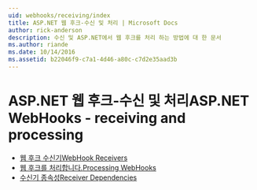 ```yaml
---
uid: webhooks/receiving/index
title: ASP.NET 웹 후크-수신 및 처리 | Microsoft Docs
author: rick-anderson
description: 수신 및 ASP.NET에서 웹 후크를 처리 하는 방법에 대 한 문서
ms.author: riande
ms.date: 10/14/2016
ms.assetid: b22046f9-c7a1-4d46-a80c-c7d2e35aad3b
---
```

# <a name="aspnet-webhooks---receiving-and-processing"></a><span data-ttu-id="ecbd6-103">ASP.NET 웹 후크-수신 및 처리</span><span class="sxs-lookup"><span data-stu-id="ecbd6-103">ASP.NET WebHooks - receiving and processing</span></span>

* [<span data-ttu-id="ecbd6-104">웹 후크 수신기</span><span class="sxs-lookup"><span data-stu-id="ecbd6-104">WebHook Receivers</span></span>](receivers.md)
* [<span data-ttu-id="ecbd6-105">웹 후크를 처리합니다.</span><span class="sxs-lookup"><span data-stu-id="ecbd6-105">Processing WebHooks</span></span>](handlers.md)
* [<span data-ttu-id="ecbd6-106">수신기 종속성</span><span class="sxs-lookup"><span data-stu-id="ecbd6-106">Receiver Dependencies</span></span>](dependencies.md)
